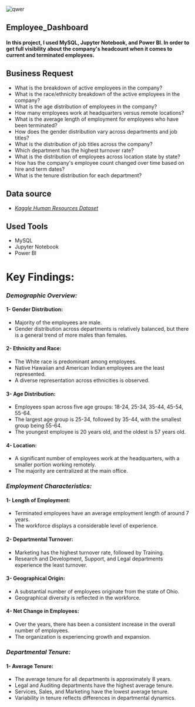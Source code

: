 ![qwer](https://github.com/ahmed-ali11/employee_project/assets/153124099/a3f248f7-76da-468c-94da-6f7ef943b5f9)
## Employee_Dashboard
#### In this project, I used MySQL, Jupyter Notebook, and Power BI. In order to get full visibility about the company's headcount when it comes to current and terminated employees.

## Business Request
- What is the breakdown of active employees in the company?
- What is the race/ethnicity breakdown of the active employees in the company?
- What is the age distribution of employees in the company?
- How many employees work at headquarters versus remote locations?
- What is the average length of employment for employees who have been terminated?
- How does the gender distribution vary across departments and job titles?
- What is the distribution of job titles across the company?
- Which department has the highest turnover rate?
- What is the distribution of employees across location state by state?
- How has the company's employee count changed over time based on hire and term dates?
- What is the tenure distribution for each department?

## Data source
- [_Kaggle Human Resources Dataset_](https://www.kaggle.com/datasets/ahmedali209/human-resources-dataset)

## Used Tools
- MySQL
- Jupyter Notebook
- Power BI
  
# Key Findings:
### _Demographic Overview:_

#### 1- Gender Distribution:

- Majority of the employees are male.
- Gender distribution across departments is relatively balanced, but there is a general trend of more males than females.
  
#### 2- Ethnicity and Race:
- The White race is predominant among employees.
- Native Hawaiian and American Indian employees are the least represented.
- A diverse representation across ethnicities is observed.

#### 3- Age Distribution:
- Employees span across five age groups: 18-24, 25-34, 35-44, 45-54, 55-64.
- The largest age group is 25-34, followed by 35-44, with the smallest group being 55-64.
- The youngest employee is 20 years old, and the oldest is 57 years old.

#### 4- Location:
- A significant number of employees work at the headquarters, with a smaller portion working remotely.
- The majority are centralized at the main office.

### _Employment Characteristics:_

#### 1- Length of Employment:
- Terminated employees have an average employment length of around 7 years.
- The workforce displays a considerable level of experience.

#### 2- Departmental Turnover:
- Marketing has the highest turnover rate, followed by Training.
- Research and Development, Support, and Legal departments experience the least turnover.

#### 3- Geographical Origin:
- A substantial number of employees originate from the state of Ohio.
- Geographical diversity is reflected in the workforce.

#### 4- Net Change in Employees:
- Over the years, there has been a consistent increase in the overall number of employees.
- The organization is experiencing growth and expansion.


### _Departmental Tenure:_

#### 1- Average Tenure:
- The average tenure for all departments is approximately 8 years.
- Legal and Auditing departments have the highest average tenure.
- Services, Sales, and Marketing have the lowest average tenure.
- Variability in tenure reflects differences in departmental dynamics.


















